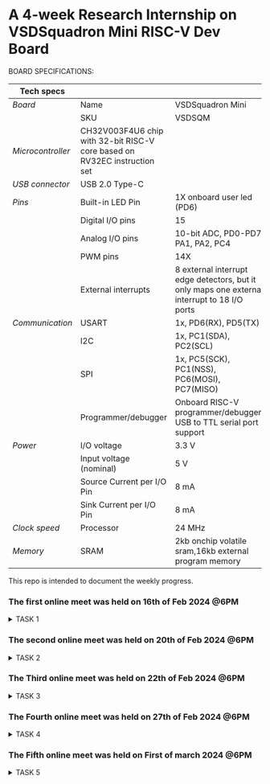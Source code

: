 # A 4-week Research Internship on VSDSquadron Mini RISC-V Dev Board



BOARD SPECIFICATIONS:

| Tech specs   |   |    |
|------------|------------|------------|
| *Board* | Name     | VSDSquadron Mini    |
|      | SKU    | VSDSQM    |
| *Microcontroller*    | CH32V003F4U6 chip with 32-bit RISC-V core based on RV32EC instruction set    |     |
| *USB connector* | USB 2.0 Type-C    |     |
| *Pins*     | Built-in LED Pin     | 1X onboard user led (PD6)     |
|      | Digital I/O pins     | 15     |
|      | Analog I/O pins     | 10-bit ADC, PD0-PD7, PA1, PA2, PC4     |
|      | PWM pins     | 14X     |
|      | External interrupts     | 	8 external interrupt edge detectors, but it only maps one external interrupt to 18 I/O ports     |
| *Communication*     | USART     | 	1x, PD6(RX), PD5(TX)     |
|      | I2C     | 1x, PC1(SDA), PC2(SCL)    |
|      | SPI     | 1x, PC5(SCK), PC1(NSS), PC6(MOSI), PC7(MISO)     |
|      | Programmer/debugger     | Onboard RISC-V programmer/debugger, USB to TTL serial port support     |
| *Power*     | I/O voltage     | 3.3 V    |
|      | Input voltage (nominal)     | 5 V    |
|      | Source Current per I/O Pin    | 8 mA     |
|      | Sink Current per I/O Pin     | 8 mA     |
| *Clock speed*     | Processor    | 24 MHz     |
| *Memory*     | SRAM     | 2kb onchip volatile sram,16kb external program memory     |
   

This repo is intended to document the weekly progress.

### The first online meet was held on 16th of Feb 2024 @6PM

<details>
    <summary> TASK 1 </summary>
 
1) install Yosys 

2) install iverilog 

3) install gtkwave

### CLONING RISC-V GNU TOOLCHAIN

# To install git 
sudo apt install git-all   

 make sure to install the dependencies
![WhatsApp Image 2024-02-20 at 10 52 03_392684c3](https://github.com/NithishaBR/VSD/assets/160307537/97f02e74-b224-426a-8013-386414062ffe)



### INSTALLING YOSYS, IVERILOG & GTKWAVE.

### 1.YOSYS


git clone https://github.com/YosysHQ/yosys.git
![WhatsApp Image 2024-02-20 at 10 52 03_392684c3](https://github.com/NithishaBR/VSD/assets/160307537/771fa1cd-c730-4668-b2b2-96c4dc07c1dc)

cd yosys 

sudo apt install make
![WhatsApp Image 2024-02-20 at 10 52 29_d9ffbd87](https://github.com/NithishaBR/VSD/assets/160307537/2a0b0c00-f8c7-4e0b-a105-f8ad683be71c)
sudo apt-get install build-essential clang bison flex \libreadline-dev gawk tcl-dev libffi-dev git \ graphviz xdot pkg-config python3 libboost-system-dev\libboost-python-dev libboost-filesystem-dev zlib1g-dev

make config-gcc
![gg](https://github.com/NithishaBR/VSD/assets/160307537/36cf9eaa-67a0-40f3-8377-6694ec4d8264)

make 
![12gy](https://github.com/NithishaBR/VSD/assets/160307537/10e20f33-5f4c-489d-b75e-537954cc61ac)

sudo make install
![fyfytfyt](https://github.com/NithishaBR/VSD/assets/160307537/2d09f018-1b0c-49cc-a515-b2fc4c0f1f10)


### 2.iVerilog
installing iVerilog

sudo apt update

sudo apt-get install iverilog
![dydyfytf](https://github.com/NithishaBR/VSD/assets/160307537/9d332c43-6e39-400c-8627-3868f22247e2)


### 3.GTkWave
installing GTkWave

 sudo apt-get install gtkwave 

![WhatsApp Image 2024-02-20 at 10 54 09_968b4260](https://github.com/NithishaBR/VSD/assets/160307537/ae8e253f-59ff-4281-b0f5-1285f021a426)

</details>

### The second online meet was held on 20th of Feb 2024 @6PM
<details>
    <summary> TASK 2 </summary>
  1.To create a block diagram of the project  

  2.Identifying input ports,output ports and input waveform,output waveform

   # Block diagram

   ![im](https://github.com/NithishaBR/VSD/assets/160307537/57ec67dd-8a99-4c6a-be94-9597e2051a15)

</details>

### The Third online meet was held on 22th of Feb 2024 @6PM
<details>
    <summary> TASK 3 </summary>

*Simulating iverilog*

 ```iverilog piso_shift_register.v testbench.v``` 

```./a.out``` 

![n7](https://github.com/NithishaBR/VSD/assets/160307537/d47efd41-105c-40b4-94e8-55768a71d5bc)


*Generating dump_file*

 ```gtkwave dump.vcd```
 
![n8](https://github.com/NithishaBR/VSD/assets/160307537/d8601610-f297-41e9-96cd-78ee1192d66c)



   # Waveform

   ![im1](https://github.com/NithishaBR/VSD/assets/160307537/a99649e3-3eae-4500-b22e-d631a0d2aadd)


   ![wave](https://github.com/NithishaBR/VSD/assets/160307537/c39258c9-a461-4559-8765-2e14f79d1c48)



</details>

### The Fourth online meet was held on 27th of Feb 2024 @6PM

<details>
    <summary> TASK 4 </summary>

*Invoking yosys inside verilog_code file:* 

```yosys```

*Reading the Library:*    

```read_liberty -lib ../../sky130RTLDesignAndSynthesisWorkshop/lib/sky130_fd_sc_hd__tt_025C_1v80.lib```

*Reading the Design:*    

```read_verilog piso_shift_register.v```


*Specifying the module that we are synthesizing:*    

```synth -top piso_shift_register```

![n1](https://github.com/NithishaBR/VSD/assets/160307537/ecb986ad-ae99-481d-9bee-9bff70a92096)

*To generate the netlist:*    

```abc -liberty ../../sky130RTLDesignAndSynthesisWorkshop/lib/sky130_fd_sc_hd__tt_025C_1v80.lib```

*To see the graphical version of the logic:*    

```show```

![n2](https://github.com/NithishaBR/VSD/assets/160307537/03cdad11-b66e-4ac8-92ac-315bde559d05)



*To write the netlist:*    

```write_verilog piso_shift_register_netlist.v```


*Using the switch '-noattr' to get the simplified version of netlist file:*    

```write_verilog -noattr piso_shift_register_netlist.v```

![n3](https://github.com/NithishaBR/VSD/assets/160307537/91d97302-8cfd-4220-9fab-b1078ed5cadf)


*To open the netlist:*    

```!gvim piso_shift_register_netlist.v```

![final netlist](<open netlist.jpg>)

*Opening the netlist file:*

![netlist file](netlist1.jpg)

![netlist file](netlist2.jpg)

*To check whether the netlist will match with the Design:*

 ```iverilog piso_shift_register_netlist.v testbench.v``` 

```./a.out``` 

 ```gtkwave dump.vcd```

 *Netlist waveform*

 
![n4](https://github.com/NithishaBR/VSD/assets/160307537/8eccf282-ee50-473b-a4d8-6f29d1a87a44)

![n6](https://github.com/NithishaBR/VSD/assets/160307537/b33c38ff-e5f4-4fc3-9a41-ad90a0a58170)




</details> 

### The Fifth  online meet was held on First of march 2024 @6PM

<details>
  <summary> TASK 5 </summary>

```iverilog iiitb_pipo.v iiitb_pipo_tb.v``` 

```gtkwave iiitb dump.vcd``` 

![111](https://github.com/NithishaBR/VSD/assets/160307537/93bf8c38-51c1-45d7-add2-df59bda78bb2)

![112](https://github.com/NithishaBR/VSD/assets/160307537/5109489f-4909-45be-9ced-d1b508f48977)



*To generate netlist*

```yosys``` 

![113](https://github.com/NithishaBR/VSD/assets/160307537/0a3f2622-804d-435a-bfe9-d1b20f5ec5bd)



*Reading the library*

![115](https://github.com/NithishaBR/VSD/assets/160307537/f4e98cae-b342-4df0-b333-e77951d179fc)


*Reading the design*

```read_verilog iiitb_pipo.v``` 

*Synthesizing the module*

```synth -top iiitb_pipo``` 

![116](https://github.com/NithishaBR/VSD/assets/160307537/df253ec7-5c70-4b96-8f04-f79dbca5f749)

![117](https://github.com/NithishaBR/VSD/assets/160307537/d3a8f2f0-4d04-45c2-9116-e8bcbb481869)

*To generate the nestlist*

``` abc -liberty /home/nithishabr/vsd/iiitb_pipo1/lib/sky130_fd_sc_hd_tt_025c_1v80.lib``` 

![118](https://github.com/NithishaBR/VSD/assets/160307537/16dc7bb2-4b69-4531-afb7-4cdb73608c7b)

*To write the netlist*


```write_verilog netlist1.v``` 

```write_verilog -noattr netlist1.v``` 


*where -noattr is used to get simplified netlist file*

```flatten``` 

```show``` 


![333](https://github.com/NithishaBR/VSD/assets/160307537/16decd50-544a-426f-84f6-75f878cac0da)

![t76t](https://github.com/NithishaBR/VSD/assets/160307537/bb3198f0-593f-4916-981d-f61ca2220a67)

*To open netlist*

```!gvim netlist.v```

![777](https://github.com/NithishaBR/VSD/assets/160307537/29e16e32-ff1b-4b87-9fdc-6d6888d0f7b7)

*Opening the netlist file*

![999](https://github.com/NithishaBR/VSD/assets/160307537/1cee06f1-b6f3-4636-a65a-1378abf319c1)


*To verify whether netlist will match with the design*

```iverilog ../iiitb_pipo/verilog_model/primitives.v ../iiitb_pipo/verilog_model/sky130_fd_sc_hd.v netlist1.v iiitb_pipo_tb.v```

```./a.out``` 

![000](https://github.com/NithishaBR/VSD/assets/160307537/b82f933e-c9d9-46d0-9b5b-331df065b123)


```gtkwave dump.vcd```

![8989](https://github.com/NithishaBR/VSD/assets/160307537/d9b25360-d8aa-483d-921e-b9c151748c44)

![9900](https://github.com/NithishaBR/VSD/assets/160307537/61d94873-25cd-452d-ae96-05f8a9b3ec7d)


</details>
